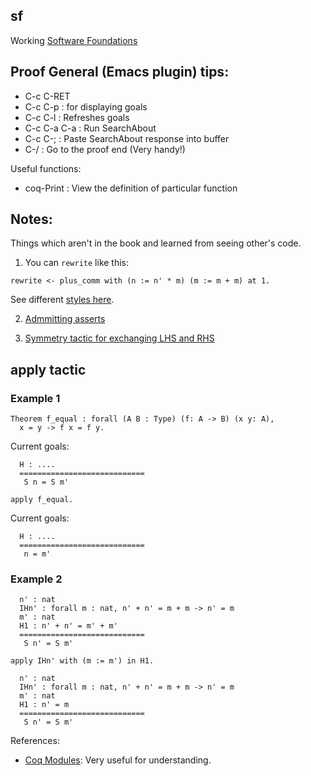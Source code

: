 sf
--

Working [Software Foundations](https://www.cis.upenn.edu/~bcpierce/sf/current/index.html)

Proof General (Emacs plugin) tips:
-----------------------------------

* C-c C-RET
* C-c C-p   : for displaying goals
* C-c C-l   : Refreshes goals
* C-c C-a C-a : Run SearchAbout
* C-c C-;     : Paste SearchAbout response into buffer
* C-/         : Go to the proof end (Very handy!)

Useful functions:
* coq-Print : View the definition of particular function

Notes:
-------

Things which aren't in the book and learned from seeing other's code.

1. You can `rewrite` like this:

``` coq
rewrite <- plus_comm with (n := n' * m) (m := m + m) at 1.
```

See different [styles here](https://www.reddit.com/r/Coq/comments/3be6qg/rewrite_problem/cslc2xj/).

2. [Admmitting asserts](http://stackoverflow.com/questions/42791453/coq-admit-assert)

3. [Symmetry tactic for exchanging LHS and RHS](https://coq.inria.fr/faq)

## apply tactic

### Example 1

``` coq
Theorem f_equal : forall (A B : Type) (f: A -> B) (x y: A),
  x = y -> f x = f y.
```

Current goals:

``` coq
  H : ....
  ============================
   S n = S m'
```

``` coq
apply f_equal.
```

Current goals:

``` coq
  H : ....
  ============================
   n = m'
```

### Example 2

``` coq
  n' : nat
  IHn' : forall m : nat, n' + n' = m + m -> n' = m
  m' : nat
  H1 : n' + n' = m' + m'
  ============================
   S n' = S m'
```

``` coq
apply IHn' with (m := m') in H1.
```

``` coq
  n' : nat
  IHn' : forall m : nat, n' + n' = m + m -> n' = m
  m' : nat
  H1 : n' = m
  ============================
   S n' = S m'
```

References:

* [Coq Modules](https://coq.inria.fr/tutorial/3-modules): Very useful for understanding.


